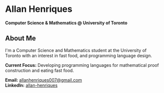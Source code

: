 # Allan Henriques

**Computer Science & Mathematics @ University of Toronto**

## About Me

I'm a  Computer Science and Mathematics student at the University of Toronto with an interest in fast food, and programming language design. 

**Current Focus:** Developing programming languages for mathematical proof construction and eating fast food.

**Email:** allanhenriques007@gmail.com  
**LinkedIn:** [allan-henriques](https://www.linkedin.com/in/allan-henriques-5a1405239/)  
